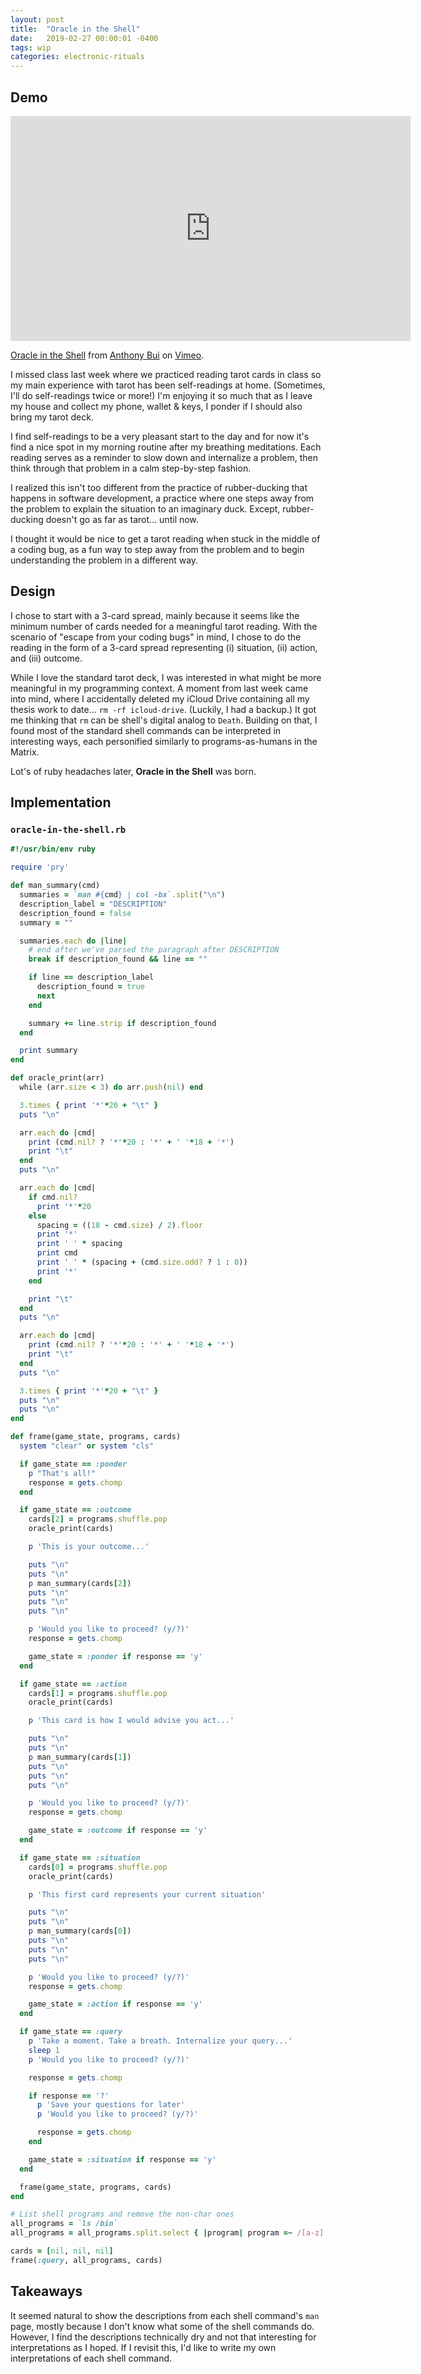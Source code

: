 ```yaml
---
layout: post
title:  "Oracle in the Shell"
date:   2019-02-27 00:00:01 -0400
tags: wip
categories: electronic-rituals
---
```


Demo
----

<div class="text-center">
  <iframe src="https://player.vimeo.com/video/320590735" width="640" height="360" frameborder="0" webkitallowfullscreen mozallowfullscreen allowfullscreen></iframe>
  <p>
    <a href="https://vimeo.com/320590735">Oracle in the Shell</a>
    from
    <a href="https://vimeo.com/buoydontfloat">Anthony Bui</a>
    on
    <a href="https://vimeo.com">Vimeo</a>.
  </p>
</div>

I missed class last week where we practiced reading tarot cards in class so my main experience with tarot has been self-readings at home. (Sometimes, I'll do self-readings twice or more!) I'm enjoying it so much that as I leave my house and collect my phone, wallet & keys, I ponder if I should also bring my tarot deck.

I find self-readings to be a very pleasant start to the day and for now it's find a nice spot in my morning routine after my breathing meditations. Each reading serves as a reminder to slow down and internalize a problem, then think through that problem in a calm step-by-step fashion.

I realized this isn't too different from the practice of rubber-ducking that happens in software development, a practice where one steps away from the problem to explain the situation to an imaginary duck. Except, rubber-ducking doesn't go as far as tarot... until now.

I thought it would be nice to get a tarot reading when stuck in the middle of a coding bug, as a fun way to step away from the problem and to begin understanding the problem in a different way.

Design
------

I chose to start with a 3-card spread, mainly because it seems like the minimum number of cards needed for a meaningful tarot reading. With the scenario of "escape from your coding bugs" in mind, I chose to do the reading in the form of a 3-card spread representing (i) situation, (ii) action, and (iii) outcome.

While I love the standard tarot deck, I was interested in what might be more meaningful in my programming context. A moment from last week came into mind, where I accidentally deleted my iCloud Drive containing all my thesis work to date... `rm -rf icloud-drive`. (Luckily, I had a backup.) It got me thinking that `rm` can be shell's digital analog to `Death`. Building on that, I found most of the standard shell commands can be interpreted in interesting ways, each personified similarly to programs-as-humans in the Matrix.

Lot's of ruby headaches later, **Oracle in the Shell** was born.

Implementation
--------------

### `oracle-in-the-shell.rb`

```ruby
#!/usr/bin/env ruby

require 'pry'

def man_summary(cmd)
  summaries = `man #{cmd} | col -bx`.split("\n")
  description_label = "DESCRIPTION"
  description_found = false
  summary = ""

  summaries.each do |line|
    # end after we've parsed the paragraph after DESCRIPTION
    break if description_found && line == ""

    if line == description_label
      description_found = true
      next
    end

    summary += line.strip if description_found
  end

  print summary
end

def oracle_print(arr)
  while (arr.size < 3) do arr.push(nil) end

  3.times { print '*'*20 + "\t" }
  puts "\n"

  arr.each do |cmd|
    print (cmd.nil? ? '*'*20 : '*' + ' '*18 + '*')
    print "\t"
  end
  puts "\n"

  arr.each do |cmd|
    if cmd.nil?
      print '*'*20
    else
      spacing = ((18 - cmd.size) / 2).floor
      print '*'
      print ' ' * spacing
      print cmd
      print ' ' * (spacing + (cmd.size.odd? ? 1 : 0))
      print '*'
    end

    print "\t"
  end
  puts "\n"

  arr.each do |cmd|
    print (cmd.nil? ? '*'*20 : '*' + ' '*18 + '*')
    print "\t"
  end
  puts "\n"

  3.times { print '*'*20 + "\t" }
  puts "\n"
  puts "\n"
end

def frame(game_state, programs, cards)
  system "clear" or system "cls"

  if game_state == :ponder
    p "That's all!"
    response = gets.chomp
  end

  if game_state == :outcome
    cards[2] = programs.shuffle.pop
    oracle_print(cards)

    p 'This is your outcome...'

    puts "\n"
    puts "\n"
    p man_summary(cards[2])
    puts "\n"
    puts "\n"
    puts "\n"

    p 'Would you like to proceed? (y/?)'
    response = gets.chomp

    game_state = :ponder if response == 'y'
  end

  if game_state == :action
    cards[1] = programs.shuffle.pop
    oracle_print(cards)

    p 'This card is how I would advise you act...'

    puts "\n"
    puts "\n"
    p man_summary(cards[1])
    puts "\n"
    puts "\n"
    puts "\n"

    p 'Would you like to proceed? (y/?)'
    response = gets.chomp

    game_state = :outcome if response == 'y'
  end

  if game_state == :situation
    cards[0] = programs.shuffle.pop
    oracle_print(cards)

    p 'This first card represents your current situation'

    puts "\n"
    puts "\n"
    p man_summary(cards[0])
    puts "\n"
    puts "\n"
    puts "\n"

    p 'Would you like to proceed? (y/?)'
    response = gets.chomp

    game_state = :action if response == 'y'
  end

  if game_state == :query
    p 'Take a moment. Take a breath. Internalize your query...'
    sleep 1
    p 'Would you like to proceed? (y/?)'

    response = gets.chomp

    if response == '?'
      p 'Save your questions for later'
      p 'Would you like to proceed? (y/?)'

      response = gets.chomp
    end

    game_state = :situation if response == 'y'
  end

  frame(game_state, programs, cards)
end

# List shell programs and remove the non-char ones
all_programs = `ls /bin`
all_programs = all_programs.split.select { |program| program =~ /[a-z].*/ }

cards = [nil, nil, nil]
frame(:query, all_programs, cards)
```

Takeaways
---------

It seemed natural to show the descriptions from each shell command's `man` page, mostly because I don't know what some of the shell commands do. However, I find the descriptions technically dry and not that interesting for interpretations as I hoped. If I revisit this, I'd like to write my own interpretations of each shell command.
